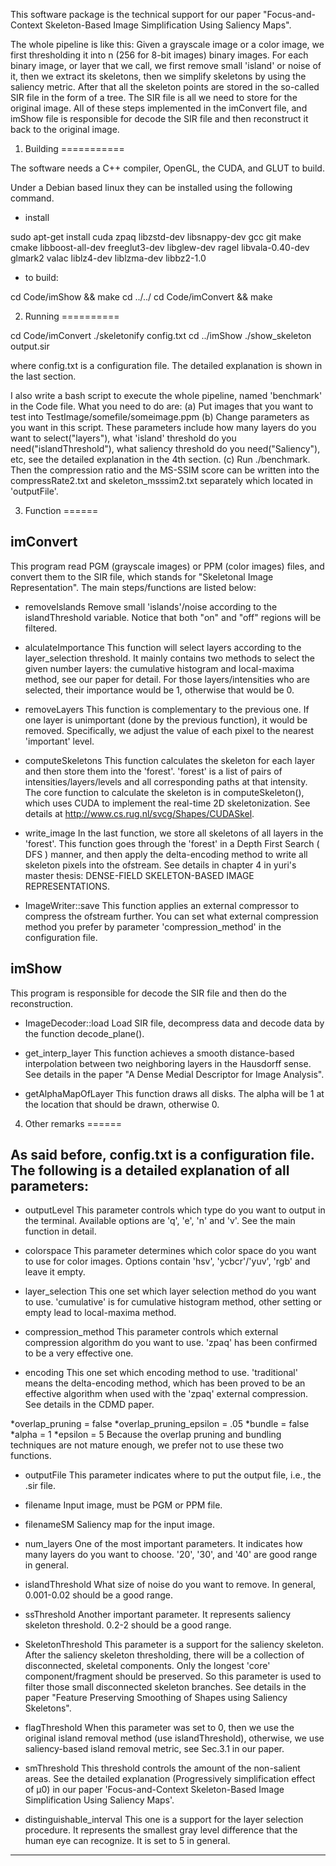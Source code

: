 This software package is the technical support for our paper "Focus-and-Context Skeleton-Based Image Simplification Using Saliency Maps". 

The whole pipeline is like this: Given a grayscale image or a color image, we first thresholding it into n (256 for 8-bit images) binary images. For each binary image, or layer that we call, we first remove small 'island' or noise of it, then we extract its skeletons, then we simplify skeletons by using the saliency metric. After that all the skeleton points are stored in the so-called SIR file in the form of a tree. The SIR file is all we need to store for the original image. All of these steps implemented in the imConvert file, and imShow file is responsible for decode the SIR file and then reconstruct it back to the original image.

1. Building
===========

The software needs a C++ compiler, OpenGL, the CUDA, and GLUT to build. 

Under a Debian based linux they can be installed using the following command.

* install

sudo apt-get install cuda zpaq libzstd-dev libsnappy-dev gcc git make cmake libboost-all-dev freeglut3-dev libglew-dev ragel libvala-0.40-dev glmark2 valac liblz4-dev liblzma-dev libbz2-1.0

* to build:

cd Code/imShow && make
cd ../../
cd Code/imConvert && make


2. Running
==========

cd Code/imConvert
./skeletonify config.txt
cd ../imShow
./show_skeleton output.sir 

where config.txt is a configuration file. The detailed explanation is shown in the last section.


I also write a bash script to execute the whole pipeline, named 'benchmark' in the Code file.
What you need to do are: 
(a) Put images that you want to test into TestImage/somefile/someimage.ppm 
(b) Change parameters as you want in this script. These parameters include how many layers do you want to select("layers"), what 'island' threshold do you need("islandThreshold"), what saliency threshold do you need("Saliency"), etc, see the detailed explanation in the 4th section.
(c) Run ./benchmark. Then the compression ratio and the MS-SSIM score can be written into the compressRate2.txt and skeleton_msssim2.txt separately which located in 'outputFile'.


3. Function
======

imConvert
---------

This program read PGM (grayscale images) or PPM (color images) files, and convert them to the SIR file, which stands for "Skeletonal Image Representation". The main steps/functions are listed below:

* removeIslands
Remove small 'islands'/noise according to the islandThreshold variable. Notice that both "on" and "off" regions will be filtered.

* alculateImportance
This function will select layers according to the layer_selection threshold. It mainly contains two methods to select the given number layers: the cumulative histogram and local-maxima method, see our paper for detail. For those layers/intensities who are selected, their importance would be 1, otherwise that would be 0.

* removeLayers
This function is complementary to the previous one. If one layer is unimportant (done by the previous function), it would be removed. Specifically, we adjust the value of each pixel to the nearest 'important' level.

* computeSkeletons
This function calculates the skeleton for each layer and then store them into the 'forest'. 'forest' is a list of pairs of intensities/layers/levels and all corresponding paths at that intensity. The core function to calculate the skeleton is in computeSkeleton(), which uses CUDA to implement the real-time 2D skeletonization. See details at http://www.cs.rug.nl/svcg/Shapes/CUDASkel.

* write_image
In the last function, we store all skeletons of all layers in the 'forest'. This function goes through the 'forest' in a Depth First Search ( DFS ) manner, and then apply the delta-encoding method to write all skeleton pixels into the ofstream. See details in chapter 4 in yuri's master thesis: DENSE-FIELD SKELETON-BASED IMAGE REPRESENTATIONS.

* ImageWriter::save
This function applies an external compressor to compress the ofstream further. You can set what external compression method you prefer by parameter 'compression_method' in the configuration file.

imShow
---------

This program is responsible for decode the SIR file and then do the reconstruction.

* ImageDecoder::load
Load SIR file, decompress data and decode data by the function decode_plane().

* get_interp_layer
This function achieves a smooth distance-based interpolation between two neighboring layers in the Hausdorff sense. See details in the paper "A Dense Medial Descriptor for Image Analysis".

* getAlphaMapOfLayer
This function draws all disks. The alpha will be 1 at the location that should be drawn, otherwise 0. 

4. Other remarks
======

As said before, config.txt is a configuration file. The following is a detailed explanation of all parameters:
----------
* outputLevel
This parameter controls which type do you want to output in the terminal. Available options are 'q', 'e', 'n' and 'v'. See the main function in detail.

* colorspace 
This parameter determines which color space do you want to use for color images. Options contain 'hsv', 'ycbcr'/'yuv', 'rgb' and leave it empty.

* layer_selection
This one set which layer selection method do you want to use. 'cumulative' is for cumulative histogram method, other setting or empty lead to local-maxima method.

* compression_method
This parameter controls which external compression algorithm do you want to use. 'zpaq' has been confirmed to be a very effective one.
 
* encoding
This one set which encoding method to use. 'traditional' means the delta-encoding method, which has been proved to be an effective algorithm when used with the 'zpaq' external compression. See details in the CDMD paper.

*overlap_pruning = false
*overlap_pruning_epsilon = .05
*bundle = false
*alpha = 1
*epsilon = 5
Because the overlap pruning and bundling techniques are not mature enough, we prefer not to use these two functions.

* outputFile 
This parameter indicates where to put the output file, i.e., the .sir file.

* filename
Input image, must be PGM or PPM file.

* filenameSM
Saliency map for the input image.

* num_layers
One of the most important parameters. It indicates how many layers do you want to choose. '20', '30', and '40' are good range in general.

* islandThreshold
What size of noise do you want to remove. In general, 0.001-0.02 should be a good range.

* ssThreshold
Another important parameter. It represents saliency skeleton threshold. 0.2-2 should be a good range.

* SkeletonThreshold 
This parameter is a support for the saliency skeleton. After the saliency skeleton thresholding, there will be a collection of disconnected, skeletal components. Only the longest 'core' component/fragment should be preserved. So this parameter is used to filter those small disconnected skeleton branches. See details in the paper "Feature Preserving Smoothing of Shapes using Saliency Skeletons".

* flagThreshold
When this parameter was set to 0, then we use the original island removal method (use islandThreshold), otherwise, we use saliency-based island removal metric, see Sec.3.1 in our paper.

* smThreshold
This threshold controls the amount of the non-salient areas. See the detailed explanation (Progressively simplification effect of μ0) in our paper 'Focus-and-Context Skeleton-Based Image Simplification Using Saliency Maps'.

* distinguishable_interval
This one is a support for the layer selection procedure. It represents the smallest gray level difference that the human eye can recognize. It is set to 5 in general.
-------------
